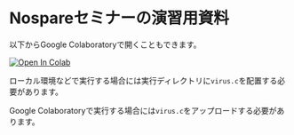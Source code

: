 # Nospareセミナーの演習用資料

以下からGoogle Colaboratoryで開くこともできます。

[![Open In Colab](https://colab.research.google.com/assets/colab-badge.svg)](https://colab.research.google.com/github/iwanaminami/nospare/blob/main/nospare.ipynb)


ローカル環境などで実行する場合には実行ディレクトリに`virus.c`を配置する必要があります。

Google Colaboratoryで実行する場合には`virus.c`をアップロードする必要があります。

